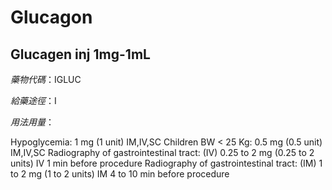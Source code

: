# Glucagon

## Glucagen inj 1mg-1mL

*藥物代碼*：IGLUC

*給藥途徑*：I

*用法用量*：

Hypoglycemia: 1 mg (1 unit) IM,IV,SC
                      Children BW < 25 Kg: 0.5 mg (0.5 unit) IM,IV,SC
Radiography of gastrointestinal tract: (IV) 0.25 to 2 mg (0.25 to 2 units) IV 1 min before procedure
Radiography of gastrointestinal tract: (IM) 1 to 2 mg (1 to 2 units) IM 4 to 10 min before procedure

